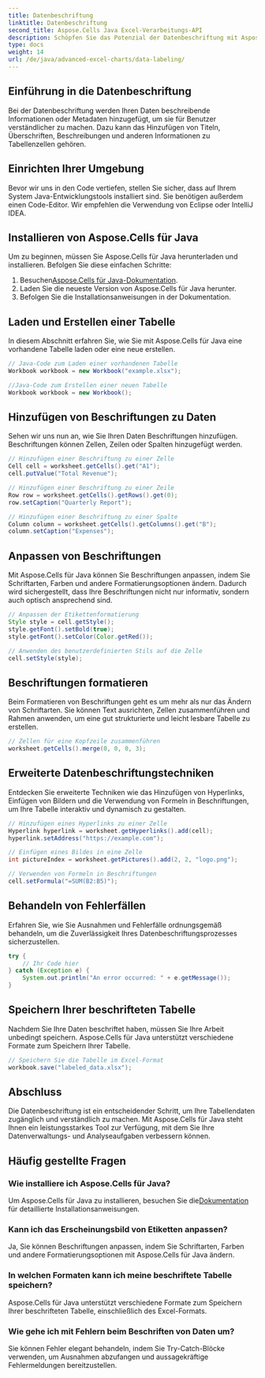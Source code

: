 ```yaml
---
title: Datenbeschriftung
linktitle: Datenbeschriftung
second_title: Aspose.Cells Java Excel-Verarbeitungs-API
description: Schöpfen Sie das Potenzial der Datenbeschriftung mit Aspose.Cells für Java aus. Lernen Sie Techniken Schritt für Schritt.
type: docs
weight: 14
url: /de/java/advanced-excel-charts/data-labeling/
---
```


## Einführung in die Datenbeschriftung

Bei der Datenbeschriftung werden Ihren Daten beschreibende Informationen oder Metadaten hinzugefügt, um sie für Benutzer verständlicher zu machen. Dazu kann das Hinzufügen von Titeln, Überschriften, Beschreibungen und anderen Informationen zu Tabellenzellen gehören.

## Einrichten Ihrer Umgebung

Bevor wir uns in den Code vertiefen, stellen Sie sicher, dass auf Ihrem System Java-Entwicklungstools installiert sind. Sie benötigen außerdem einen Code-Editor. Wir empfehlen die Verwendung von Eclipse oder IntelliJ IDEA.

## Installieren von Aspose.Cells für Java

Um zu beginnen, müssen Sie Aspose.Cells für Java herunterladen und installieren. Befolgen Sie diese einfachen Schritte:

1.  Besuchen[Aspose.Cells für Java-Dokumentation](https://reference.aspose.com/cells/java/).
2. Laden Sie die neueste Version von Aspose.Cells für Java herunter.
3. Befolgen Sie die Installationsanweisungen in der Dokumentation.

## Laden und Erstellen einer Tabelle

In diesem Abschnitt erfahren Sie, wie Sie mit Aspose.Cells für Java eine vorhandene Tabelle laden oder eine neue erstellen.

```java
// Java-Code zum Laden einer vorhandenen Tabelle
Workbook workbook = new Workbook("example.xlsx");

//Java-Code zum Erstellen einer neuen Tabelle
Workbook workbook = new Workbook();
```

## Hinzufügen von Beschriftungen zu Daten

Sehen wir uns nun an, wie Sie Ihren Daten Beschriftungen hinzufügen. Beschriftungen können Zellen, Zeilen oder Spalten hinzugefügt werden.

```java
// Hinzufügen einer Beschriftung zu einer Zelle
Cell cell = worksheet.getCells().get("A1");
cell.putValue("Total Revenue");

// Hinzufügen einer Beschriftung zu einer Zeile
Row row = worksheet.getCells().getRows().get(0);
row.setCaption("Quarterly Report");

// Hinzufügen einer Beschriftung zu einer Spalte
Column column = worksheet.getCells().getColumns().get("B");
column.setCaption("Expenses");
```

## Anpassen von Beschriftungen

Mit Aspose.Cells für Java können Sie Beschriftungen anpassen, indem Sie Schriftarten, Farben und andere Formatierungsoptionen ändern. Dadurch wird sichergestellt, dass Ihre Beschriftungen nicht nur informativ, sondern auch optisch ansprechend sind.

```java
// Anpassen der Etikettenformatierung
Style style = cell.getStyle();
style.getFont().setBold(true);
style.getFont().setColor(Color.getRed());

// Anwenden des benutzerdefinierten Stils auf die Zelle
cell.setStyle(style);
```

## Beschriftungen formatieren

Beim Formatieren von Beschriftungen geht es um mehr als nur das Ändern von Schriftarten. Sie können Text ausrichten, Zellen zusammenführen und Rahmen anwenden, um eine gut strukturierte und leicht lesbare Tabelle zu erstellen.

```java
// Zellen für eine Kopfzeile zusammenführen
worksheet.getCells().merge(0, 0, 0, 3);
```

## Erweiterte Datenbeschriftungstechniken

Entdecken Sie erweiterte Techniken wie das Hinzufügen von Hyperlinks, Einfügen von Bildern und die Verwendung von Formeln in Beschriftungen, um Ihre Tabelle interaktiv und dynamisch zu gestalten.

```java
// Hinzufügen eines Hyperlinks zu einer Zelle
Hyperlink hyperlink = worksheet.getHyperlinks().add(cell);
hyperlink.setAddress("https://example.com");

// Einfügen eines Bildes in eine Zelle
int pictureIndex = worksheet.getPictures().add(2, 2, "logo.png");

// Verwenden von Formeln in Beschriftungen
cell.setFormula("=SUM(B2:B5)");
```

## Behandeln von Fehlerfällen

Erfahren Sie, wie Sie Ausnahmen und Fehlerfälle ordnungsgemäß behandeln, um die Zuverlässigkeit Ihres Datenbeschriftungsprozesses sicherzustellen.

```java
try {
    // Ihr Code hier
} catch (Exception e) {
    System.out.println("An error occurred: " + e.getMessage());
}
```

## Speichern Ihrer beschrifteten Tabelle

Nachdem Sie Ihre Daten beschriftet haben, müssen Sie Ihre Arbeit unbedingt speichern. Aspose.Cells für Java unterstützt verschiedene Formate zum Speichern Ihrer Tabelle.

```java
// Speichern Sie die Tabelle im Excel-Format
workbook.save("labeled_data.xlsx");
```

## Abschluss

Die Datenbeschriftung ist ein entscheidender Schritt, um Ihre Tabellendaten zugänglich und verständlich zu machen. Mit Aspose.Cells für Java steht Ihnen ein leistungsstarkes Tool zur Verfügung, mit dem Sie Ihre Datenverwaltungs- und Analyseaufgaben verbessern können.

## Häufig gestellte Fragen

### Wie installiere ich Aspose.Cells für Java?

 Um Aspose.Cells für Java zu installieren, besuchen Sie die[Dokumentation](https://reference.aspose.com/cells/java/) für detaillierte Installationsanweisungen.

### Kann ich das Erscheinungsbild von Etiketten anpassen?

Ja, Sie können Beschriftungen anpassen, indem Sie Schriftarten, Farben und andere Formatierungsoptionen mit Aspose.Cells für Java ändern.

### In welchen Formaten kann ich meine beschriftete Tabelle speichern?

Aspose.Cells für Java unterstützt verschiedene Formate zum Speichern Ihrer beschrifteten Tabelle, einschließlich des Excel-Formats.

### Wie gehe ich mit Fehlern beim Beschriften von Daten um?

Sie können Fehler elegant behandeln, indem Sie Try-Catch-Blöcke verwenden, um Ausnahmen abzufangen und aussagekräftige Fehlermeldungen bereitzustellen.